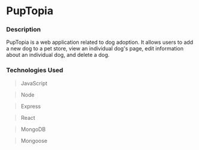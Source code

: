 # PupTopia

### Description

PupTopia is a web application related to dog adoption. It allows users to add a new dog to a pet store, view an individual dog's page, edit information about an individual dog, and delete a dog.

### Technologies Used

> JavaScript

> Node

> Express

> React

> MongoDB

> Mongoose